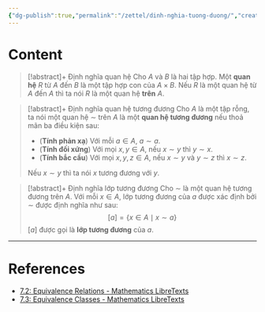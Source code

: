 ```yaml
---
{"dg-publish":true,"permalink":"/zettel/dinh-nghia-tuong-duong/","created":"2024-03-03T10:37:34.468+07:00","updated":"2024-03-06T12:04:14.065+07:00"}
---
```


# Content

>[!abstract]+ Định nghĩa quan hệ
>Cho $A$ và $B$ là hai tập hợp. Một **quan hệ** $R$ từ $A$ đến $B$ là một tập hợp con của $A \times B$. Nếu $R$ là một quan hệ từ $A$ đến $A$ thì ta nói $R$ là một quan hệ **trên** $A$.

>[!abstract]+ Định nghĩa quan hệ tương đương
>Cho $A$ là một tập rỗng, ta nói một quan hệ $\sim$ trên $A$ là một **quan hệ tương đương** nếu thoả mãn ba điều kiện sau:
>- (**Tính phản xạ**) Với mỗi $a \in A$, $a \sim a$.
>- (**Tính đối xứng**) Với mọi $x, y \in A$, nếu $x \sim y$ thì $y \sim x$.
>- (**Tính bắc cầu**) Với mọi $x, y, z \in A$, nếu $x \sim y$ và $y \sim z$ thì $x \sim z$.
>
>Nếu $x \sim y$ thì ta nói $x$ tương đương với $y$.


>[!abstract]+ Định nghĩa lớp tương đương
>	Cho $\sim$ là một quan hệ tương đương trên $A$. Với mỗi $x \in A$, lớp tương đương của $a$ được xác định bởi $\sim$ được định nghĩa như sau:
>$$
>[a] = \{x \in A \mid x \sim a\}
>$$
>$[a]$ được gọi là **lớp tương đương** của $a$.

---
# References
- [7.2: Equivalence Relations - Mathematics LibreTexts](https://math.libretexts.org/Bookshelves/Mathematical_Logic_and_Proof/Book%3A_Mathematical_Reasoning__Writing_and_Proof_(Sundstrom)/07%3A_Equivalence_Relations/7.02%3A_Equivalence_Relations)
- [7.3: Equivalence Classes - Mathematics LibreTexts](https://math.libretexts.org/Bookshelves/Mathematical_Logic_and_Proof/Book%3A_Mathematical_Reasoning__Writing_and_Proof_(Sundstrom)/07%3A_Equivalence_Relations/7.03%3A_Equivalence_Classes)